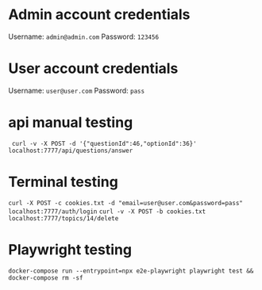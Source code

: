 # Admin account credentials
Username: ```admin@admin.com```
Password: ```123456```
# User account credentials
Username: ```user@user.com```
Password: ```pass```

# api manual testing
``` curl -v -X POST -d '{"questionId":46,"optionId":36}' localhost:7777/api/questions/answer```

# Terminal testing

```curl -X POST -c cookies.txt -d "email=user@user.com&password=pass" localhost:7777/auth/login```
```curl -v -X POST -b cookies.txt localhost:7777/topics/14/delete```

# Playwright testing
```docker-compose run --entrypoint=npx e2e-playwright playwright test && docker-compose rm -sf```